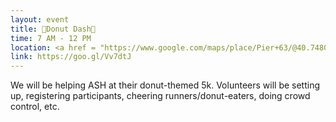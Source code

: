 ```yaml
---
layout: event
title: 🍩Donut Dash🍩
time: 7 AM - 12 PM
location: <a href = "https://www.google.com/maps/place/Pier+63/@40.7480373,-74.0072442,17.25z/data=!4m8!1m2!2m1!1sPier+63+215+West+Street,+New+York,+NY!3m4!1s0x89c259c8862b5d9d:0x6ce85d6463a88bba!8m2!3d40.7495943!4d-74.0096362">Pier 62 Hudson River Greenway</a>, Manhattan
link: https://goo.gl/Vv7dtJ
---
```

We will be helping ASH at their donut-themed 5k. Volunteers will be setting up, registering participants, cheering runners/donut-eaters, doing crowd control, etc.
